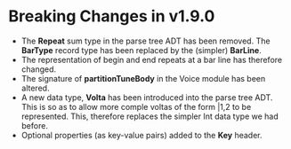 Breaking Changes in v1.9.0
==========================

* The __Repeat__ sum type in the parse tree ADT has been removed.  The __BarType__ record type has been replaced by the (simpler) __BarLine__.
* The representation of begin and end repeats at a bar line has therefore changed.
* The signature of __partitionTuneBody__ in the Voice module has been altered.
* A new data type, __Volta__ has been introduced into the parse tree ADT.  
  This is so as to allow more comple voltas of the form |1,2 to be represented.
  This, therefore replaces the simpler Int data type we had before.
* Optional properties (as key-value pairs) added to the __Key__ header.